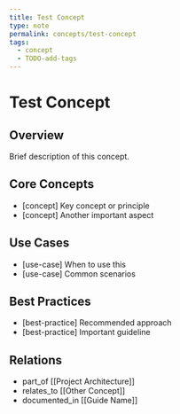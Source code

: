 ```yaml
---
title: Test Concept
type: note
permalink: concepts/test-concept
tags:
  - concept
  - TODO-add-tags
---
```


# Test Concept

## Overview

Brief description of this concept.

## Core Concepts

- [concept] Key concept or principle
- [concept] Another important aspect

## Use Cases

- [use-case] When to use this
- [use-case] Common scenarios

## Best Practices

- [best-practice] Recommended approach
- [best-practice] Important guideline

## Relations

- part_of [[Project Architecture]]
- relates_to [[Other Concept]]
- documented_in [[Guide Name]]
